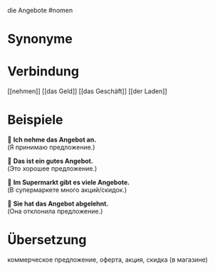 die Angebote
#nomen
# Synonyme

# Verbindung 
[[nehmen]]
[[das Geld]]
[[das Geschäft]]
[[der Laden]]
# Beispiele
🔹 **Ich nehme das Angebot an.**  
(Я принимаю предложение.)

🔹 **Das ist ein gutes Angebot.**  
(Это хорошее предложение.)

🔹 **Im Supermarkt gibt es viele Angebote.**  
(В супермаркете много акций/скидок.)

🔹 **Sie hat das Angebot abgelehnt.**  
(Она отклонила предложение.)
# Übersetzung
коммерческое предложение, оферта, акция, скидка (в магазине)